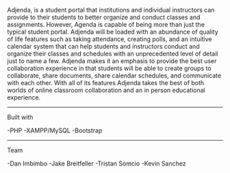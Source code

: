 Adjenda, is a student portal that institutions and individual instructors can provide to their students to better organize and conduct classes and assignments. However, Agenda is capable of being more than just the typical student portal. Adjenda will be loaded with an abundance of quality of life features such as taking attendance, creating polls, and an intuitive calendar system that can help students and instructors conduct and organize their classes and schedules with an unprecedented level of detail just to name a few. Adjenda makes it an emphasis to provide the best user collaboration experience in that students will be able to create groups to collaborate, share documents, share calendar schedules, and communicate with each other. With all of its features Adjenda takes the best of both worlds of online classroom collaboration and an in person educational experience.

-------------------------------------------------------------------------------------------------------------------------------------------------------------------------

Built with

-PHP
-XAMPP/MySQL
-Bootstrap

-------------------------------------------------------------------------------------------------------------------------------------------------------------------------

Team

-Dan Imbimbo
-Jake Breitfeller
-Tristan Somcio
-Kevin Sanchez
